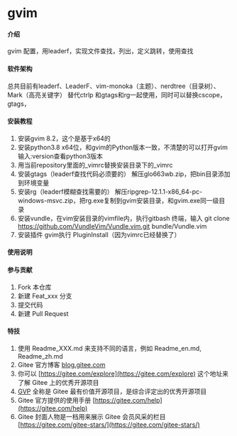 # gvim

#### 介绍
gvim 配置，用leaderf，实现文件查找，列出，定义跳转，使用查找

#### 软件架构
总共目前有leaderf、LeaderF、vim-monoka（主题）、nerdtree（目录树）、Mark（高亮关键字）
替代ctrlp 和gtags和rg一起使用，同时可以替换cscope，gtags，


#### 安装教程

1.  安装gvim 8.2，这个是基于x64的
2.  安装python3.8  x64位，和gvim的Python版本一致，不清楚的可以打开gvim输入:version查看python3版本
3.  用当前repository里面的_vimrc替换安装目录下的_vimrc
4.  安装gtags（leaderf查找代码必须要的）  解压glo663wb.zip，把bin目录添加到环境变量
5.  安装rg（leaderf模糊查找需要的）  解压ripgrep-12.1.1-x86_64-pc-windows-msvc.zip，把rg.exe复制到gvim安装目录，和gvim.exe同一级目录
6.  安装vundle，在vim安装目录的vimfile内，执行gitbash 终端，输入 git clone https://github.com/VundleVim/Vundle.vim.git bundle/Vundle.vim
6.  安装插件 gvim执行 PluginInstall（因为vimrc已经替换了）


#### 使用说明


#### 参与贡献

1.  Fork 本仓库
2.  新建 Feat_xxx 分支
3.  提交代码
4.  新建 Pull Request


#### 特技

1.  使用 Readme\_XXX.md 来支持不同的语言，例如 Readme\_en.md, Readme\_zh.md
2.  Gitee 官方博客 [blog.gitee.com](https://blog.gitee.com)
3.  你可以 [https://gitee.com/explore](https://gitee.com/explore) 这个地址来了解 Gitee 上的优秀开源项目
4.  [GVP](https://gitee.com/gvp) 全称是 Gitee 最有价值开源项目，是综合评定出的优秀开源项目
5.  Gitee 官方提供的使用手册 [https://gitee.com/help](https://gitee.com/help)
6.  Gitee 封面人物是一档用来展示 Gitee 会员风采的栏目 [https://gitee.com/gitee-stars/](https://gitee.com/gitee-stars/)
